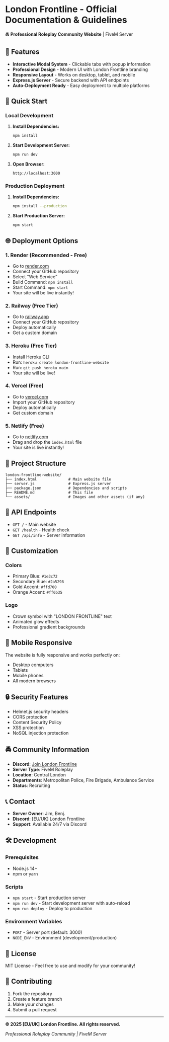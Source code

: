 # London Frontline - Official Documentation & Guidelines

🚔 **Professional Roleplay Community Website** | FiveM Server

## 🌟 Features

- **Interactive Modal System** - Clickable tabs with popup information
- **Professional Design** - Modern UI with London Frontline branding
- **Responsive Layout** - Works on desktop, tablet, and mobile
- **Express.js Server** - Secure backend with API endpoints
- **Auto-Deployment Ready** - Easy deployment to multiple platforms

## 🚀 Quick Start

### Local Development

1. **Install Dependencies:**
   ```bash
   npm install
   ```

2. **Start Development Server:**
   ```bash
   npm run dev
   ```

3. **Open Browser:**
   ```
   http://localhost:3000
   ```

### Production Deployment

1. **Install Dependencies:**
   ```bash
   npm install --production
   ```

2. **Start Production Server:**
   ```bash
   npm start
   ```

## 🌐 Deployment Options

### 1. **Render (Recommended - Free)**
- Go to [render.com](https://render.com)
- Connect your GitHub repository
- Select "Web Service"
- Build Command: `npm install`
- Start Command: `npm start`
- Your site will be live instantly!

### 2. **Railway (Free Tier)**
- Go to [railway.app](https://railway.app)
- Connect your GitHub repository
- Deploy automatically
- Get a custom domain

### 3. **Heroku (Free Tier)**
- Install Heroku CLI
- Run: `heroku create london-frontline-website`
- Run: `git push heroku main`
- Your site will be live!

### 4. **Vercel (Free)**
- Go to [vercel.com](https://vercel.com)
- Import your GitHub repository
- Deploy automatically
- Get custom domain

### 5. **Netlify (Free)**
- Go to [netlify.com](https://netlify.com)
- Drag and drop the `index.html` file
- Your site is live instantly!

## 📁 Project Structure

```
london-frontline-website/
├── index.html              # Main website file
├── server.js               # Express.js server
├── package.json            # Dependencies and scripts
├── README.md               # This file
└── assets/                 # Images and other assets (if any)
```

## 🔧 API Endpoints

- `GET /` - Main website
- `GET /health` - Health check
- `GET /api/info` - Server information

## 🎨 Customization

### Colors
- Primary Blue: `#1e3c72`
- Secondary Blue: `#2a5298`
- Gold Accent: `#ffd700`
- Orange Accent: `#ff6b35`

### Logo
- Crown symbol with "LONDON FRONTLINE" text
- Animated glow effects
- Professional gradient backgrounds

## 📱 Mobile Responsive

The website is fully responsive and works perfectly on:
- Desktop computers
- Tablets
- Mobile phones
- All modern browsers

## 🔒 Security Features

- Helmet.js security headers
- CORS protection
- Content Security Policy
- XSS protection
- NoSQL injection protection

## 🚔 Community Information

- **Discord**: [Join London Frontline](https://discord.gg/6WcxxJcCfT)
- **Server Type**: FiveM Roleplay
- **Location**: Central London
- **Departments**: Metropolitan Police, Fire Brigade, Ambulance Service
- **Status**: Recruiting

## 📞 Contact

- **Server Owner**: Jim, Benj.
- **Discord**: [EU/UK] London Frontline
- **Support**: Available 24/7 via Discord

## 🛠️ Development

### Prerequisites
- Node.js 14+ 
- npm or yarn

### Scripts
- `npm start` - Start production server
- `npm run dev` - Start development server with auto-reload
- `npm run deploy` - Deploy to production

### Environment Variables
- `PORT` - Server port (default: 3000)
- `NODE_ENV` - Environment (development/production)

## 📄 License

MIT License - Feel free to use and modify for your community!

## 🤝 Contributing

1. Fork the repository
2. Create a feature branch
3. Make your changes
4. Submit a pull request

---

**© 2025 [EU/UK] London Frontline. All rights reserved.**

*Professional Roleplay Community | FiveM Server* 